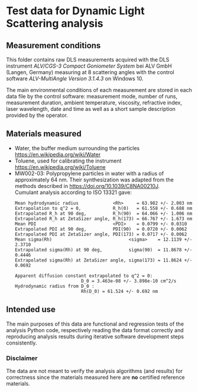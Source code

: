 # Test data for Dynamic Light Scattering analysis

## Measurement conditions

This folder contains raw DLS measurements acquired with the DLS instrument *ALV/CGS-3 Compact Goniometer System* bei ALV GmbH (Langen, Germany) measuring at 8 scattering angles with the control software *ALV-MultiAngle Version 3.1.4.3* on Windows 10.

The main environmental conditions of each measurement are stored in each data file by the control software: measurement mode, number of runs, measurement duration, ambient temperature, viscosity, refractive index, laser wavelength, date and time as well as a short sample description provided by the operator.

## Materials measured

- Water, the buffer medium surrounding the particles  
  https://en.wikipedia.org/wiki/Water
- Toluene, used for calibrating the instrument  
  https://en.wikipedia.org/wiki/Toluene
- MW002-03: Polypropylene particles in water with a radius of approximately 64 nm.
  Their synthesization was adapted from the methods described in https://doi.org/10.1039/C8NA00210J.  
  Cumulant analysis according to ISO 13321 gave:
  ```
  Mean hydrodynamic radius             <Rh>     = 63.982 +/- 2.003 nm 
  Extrapolation to q^2 = 0,            R_h(0)   = 61.558 +/- 0.688 nm 
  Extrapolated R_h at 90 deg,          R_h(90)  = 64.066 +/- 1.006 nm 
  Extrapolated R_h at ZetaSizer angle, R_h(173) = 66.767 +/- 1.673 nm 
  Mean PDI                             <PDI>    = 0.0799 +/- 0.0310 
  Extrapolated PDI at 90 deg,          PDI(90)  = 0.0720 +/- 0.0062 
  Extrapolated PDI at ZetaSizer angle, PDI(173) = 0.0717 +/- 0.0062 
  Mean sigma(Rh)                             <sigma>    = 12.1139 +/- 2.3710 
  Extrapolated sigma(Rh) at 90 deg,          sigma(90)  = 11.8678 +/- 0.4446 
  Extrapolated sigma(Rh) at ZetaSizer angle, sigma(173) = 11.8624 +/- 0.0692 
  
  Apparent diffusion constant extrapolated to q^2 = 0: 
                           D_0 = 3.463e-08 +/- 3.898e-10 cm^2/s 
  Hydrodynamic radius from D_0 :
                           Rh(D_0) = 61.524 +/- 0.692 nm 
  ```
## Intended use
The main purposes of this data are functional and regression tests of the analysis Python code, respectively reading the data format correctly and reproducing analysis results during iterative software development steps consistently.

### Disclaimer
The data are not meant to verify the analysis algorithms (and results) for correctness since the materials measured here are **no** certified reference materials.
